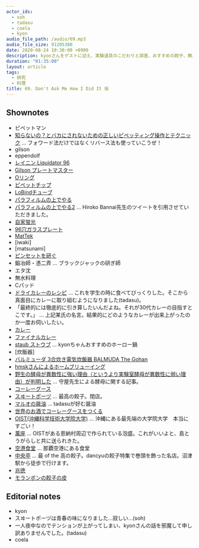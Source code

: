 ```yaml
---
actor_ids:
  - soh
  - tadasu
  - coela
  - kyon
audio_file_path: /audio/69.mp3
audio_file_size: 91205380
date: 2020-08-24 10:30:00 +0900
description: kyonさんをゲストに迎え、実験道具のこだわりと誤差、おすすめの餃子、無水料理や料理の楽しみなどについて話しました。
duration: "01:35:00"
layout: article
tags:
  - 研究
  - 料理
title: 69. Don't Ask Me How I Did It 仮 
---
```


## Shownotes
- ピペットマン
- [知らないの？とバカにされないための正しいピペッティング操作とテクニック](https://www.thermofisher.com/blog/learning-at-the-bench/pipetting-guide2/) ... フォワード法だけではなくリバース法も使っていこうぜ！
- gilson
- eppendolf
- [レイニン Liquidator 96](https://www.mt.com/jp/ja/home/products/pipettes/high-throughput-platforms/liquidator-96-pipetting.html)
- [Gilson プレートマスター](https://www.technosaurus.co.jp/categories/view/736)
- [Oリング](https://ja.wikipedia.org/wiki/O%E3%83%AA%E3%83%B3%E3%82%B0)
- [ピペットチップ](https://axel.as-1.co.jp/asone/s/A0070200/)
- [LoBindチューブ](https://online-shop.eppendorf.jp/JP-ja/Laboratory-Consumables-44512/Tubes-44515/Protein-LoBind-Tubes-PF-56251.html)
- [パラフィルムの上でやる](https://twitter.com/researchat_fm/status/1246939090395824129)
- [パラフィルムの上でやる2](https://twitter.com/hiroko_bannai/status/1246997750073290754) ... Hiroko Bannai先生のツイートを引用させていただきました。
- [自家蛍光](http://pdbu-support.bio-rad.co.jp/fcguide/0502.html)
- [96穴ガラスプレート](https://www.nikkei-pro.co.jp/news/detail/glass_micro_plate_001.htm)
- [MatTek](https://www.mattek.com/products/glass-bottom-dishes/)
- [iwaki]
- [matsunami]
- [ピンセットを研ぐ](https://togetter.com/li/932499)
- 鍛冶師・憑二斉 ... ブラックジャックの研ぎ師
- エタ沈
- 無水料理
- Cパッド
- [ドライカレーのレシピ](http://katsuma.hatenablog.com/entry/2012/03/05/195824) ... これを学生の時に食べてびっくりした。そこから真面目にカレーに取り組むようになりました(tadasu)。
- 「最終的には徹底的に引き算したいんだよね。それが30代カレーの目指すとこです。」 ... 上記某氏の名言。結果的にどのようなカレーが出来上がったのか一度お伺いしたい。
- [カレー](http://web.archive.org/web/20100328012844/http://oixi.jp/happy/archive/11)
- [ファイナルカレー](https://cakes.mu/series/3733)
- [staub ストウブ](https://www.amazon.co.jp/dp/B000BPLCPG/?tag=researchatf04-22) ... kyonちゃんおすすめのホーロー鍋
- [炊飯器]
- [バルミューダ 3合炊き電気炊飯器 BALMUDA The Gohan](https://www.amazon.co.jp/dp/B01NBX0HC7?tag=researchatf04-22/)
- [hmskさんによるホームブリューイング](https://twitter.com/i/events/1274210423047258112)
- [野生の酵母が異数性に強い理由（というより実験室酵母が異数性に弱い理由）が判明した](https://tenure5.vbl.okayama-u.ac.jp/HM_blog/?p=3932) ... 守屋先生による酵母に関する記事。
- [コーレーグース](https://ja.wikipedia.org/wiki/%E3%82%B3%E3%83%BC%E3%83%AC%E3%83%BC%E3%82%B0%E3%82%B9)
- [スヰートポーヅ](https://tabelog.com/tokyo/A1310/A131003/13000637/) ... 最高の餃子。閉店。
- [マルオの醤油](https://www.amazon.co.jp/dp/B00BF59JFQ/?tag=researchatf04-22/) ... tadasuが好む醤油
- [世界のお酒でコーレーグースをつくる](https://www.dee-okinawa.com/topics/2010/12/ko-re-gusu.html)
- [OIST(沖縄科学技術大学院大学)](https://www.oist.jp/) ...  沖縄にある最先端の大学院大学　本当にすごい！
- [萬座](https://www.amazon.co.jp/dp/B0053BG9ZQ/?tag=researchatf04-22/) ... OISTがある恩納村周辺で作られている泡盛。これがいいよと、島とうがらしと共に送られきた。
- [空港食堂](https://tabelog.com/okinawa/A4701/A470103/47000364/) ... 那覇空港にある食堂
- [中央亭](https://tabelog.com/shizuoka/A2205/A220501/22003420/) ... 最 of the 高の餃子。dancyuの餃子特集で巻頭を飾った名店。沼津駅から徒歩で行けます。
- [兆徳](https://tabelog.com/tokyo/A1323/A132301/13051394/)
- [モランボンの餃子の皮](http://www.moranbong.co.jp/product/t_chinese/)


## Editorial notes
- kyon
- スヰートポーヅは青春の味になりました...寂しい...(soh)
- 一人夜中なのでテンションが上がってしまい、kyonさんの話を邪魔して申し訳ありませんでした。(tadasu)
- coela
